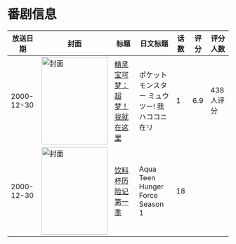 # 番剧信息

|放送日期|封面|标题|日文标题|话数|评分|评分人数|
|---|---|---|---|---|---|---|
|2000-12-30|<img src="//lain.bgm.tv/pic/cover/c/6b/36/27883_tAPTd.jpg" alt="封面" style="width:150px;height:200px;object-fit:cover;">|[精灵宝可梦：超梦！我就在这里](https://bangumi.tv/subject/27883)|ポケットモンスター ミュウツー! 我ハココニ在リ|1|6.9|438人评分|
|2000-12-30|<img src="//lain.bgm.tv/pic/cover/c/29/94/461493_Gy3yV.jpg" alt="封面" style="width:150px;height:200px;object-fit:cover;">|[饮料杯历险记 第一季](https://bangumi.tv/subject/461493)|Aqua Teen Hunger Force Season 1|18|||
